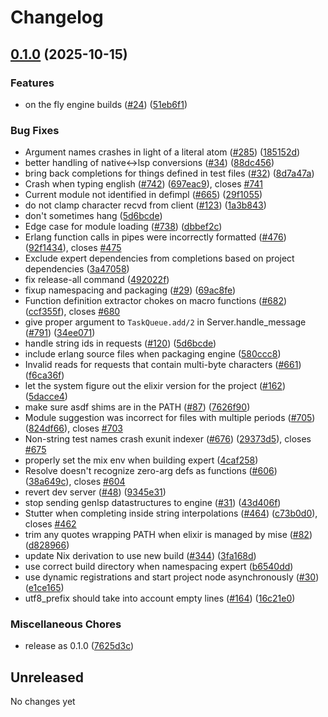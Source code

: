 # Changelog

## [0.1.0](https://github.com/heywhy/expert/compare/v0.1.0...v0.1.0) (2025-10-15)


### Features

* on the fly engine builds ([#24](https://github.com/heywhy/expert/issues/24)) ([51eb6f1](https://github.com/heywhy/expert/commit/51eb6f1523f7580e060fdc1d494872fb4909a0ee))


### Bug Fixes

* Argument names crashes in light of a literal atom ([#285](https://github.com/heywhy/expert/issues/285)) ([185152d](https://github.com/heywhy/expert/commit/185152d56f9a357bd98e704de3bd2c752f3db0ee))
* better handling of native&lt;-&gt;lsp conversions ([#34](https://github.com/heywhy/expert/issues/34)) ([88dc456](https://github.com/heywhy/expert/commit/88dc4565c4069923ff958c6b7a6e541d45202806))
* bring back completions for things defined in test files ([#32](https://github.com/heywhy/expert/issues/32)) ([8d7a47a](https://github.com/heywhy/expert/commit/8d7a47af188d6e54213f704d977e25eff1150b5a))
* Crash when typing english ([#742](https://github.com/heywhy/expert/issues/742)) ([697eac9](https://github.com/heywhy/expert/commit/697eac93a6cc9e8e0cd3835504c72fcdf6208d0a)), closes [#741](https://github.com/heywhy/expert/issues/741)
* Current module not identified in defimpl ([#665](https://github.com/heywhy/expert/issues/665)) ([29f1055](https://github.com/heywhy/expert/commit/29f10553be303ad16918a14a4fcf96accd99e1e7))
* do not clamp character recvd from client ([#123](https://github.com/heywhy/expert/issues/123)) ([1a3b843](https://github.com/heywhy/expert/commit/1a3b843adb441da80e330d04702e3eda4d9d79ba))
* don't sometimes hang ([5d6bcde](https://github.com/heywhy/expert/commit/5d6bcde857a2b318cf19168c7c4b6c8a4dddc63a))
* Edge case for module loading ([#738](https://github.com/heywhy/expert/issues/738)) ([dbbef2c](https://github.com/heywhy/expert/commit/dbbef2c48f655ecdfe116f157c2ffeb261083757))
* Erlang function calls in pipes were incorrectly formatted ([#476](https://github.com/heywhy/expert/issues/476)) ([92f1434](https://github.com/heywhy/expert/commit/92f1434537e6d753c28fe6a8014094ace33204e0)), closes [#475](https://github.com/heywhy/expert/issues/475)
* Exclude expert dependencies from completions based on project dependencies ([3a47058](https://github.com/heywhy/expert/commit/3a47058975610c9a480e05c4a6473966c8ddf2bf))
* fix release-all command ([492022f](https://github.com/heywhy/expert/commit/492022fc962feb3f34fbffce173331ead8700894))
* fixup namespacing and packaging ([#29](https://github.com/heywhy/expert/issues/29)) ([69ac8fe](https://github.com/heywhy/expert/commit/69ac8fe59469b273957746794873371d01c1673f))
* Function definition extractor chokes on macro functions ([#682](https://github.com/heywhy/expert/issues/682)) ([ccf355f](https://github.com/heywhy/expert/commit/ccf355f8ca53dab5fe86009d6c2ce687ad399476)), closes [#680](https://github.com/heywhy/expert/issues/680)
* give proper argument to `TaskQueue.add/2` in Server.handle_message ([#791](https://github.com/heywhy/expert/issues/791)) ([34ee071](https://github.com/heywhy/expert/commit/34ee0716681eb346bffba67ce77febc047189b61))
* handle string ids in requests ([#120](https://github.com/heywhy/expert/issues/120)) ([5d6bcde](https://github.com/heywhy/expert/commit/5d6bcde857a2b318cf19168c7c4b6c8a4dddc63a))
* include erlang source files when packaging engine ([580ccc8](https://github.com/heywhy/expert/commit/580ccc8c1241e6ae3f8eaf1687ed87d7ab3d1895))
* Invalid reads for requests that contain multi-byte characters ([#661](https://github.com/heywhy/expert/issues/661)) ([f6ca36f](https://github.com/heywhy/expert/commit/f6ca36f7b05302e73d76ee2b8b59fa87bfcf6a31))
* let the system figure out the elixir version for the project ([#162](https://github.com/heywhy/expert/issues/162)) ([5dacce4](https://github.com/heywhy/expert/commit/5dacce456cb111b75c3f1aeeba95b66e1bc07b04))
* make sure asdf shims are in the PATH ([#87](https://github.com/heywhy/expert/issues/87)) ([7626f90](https://github.com/heywhy/expert/commit/7626f90414c0078eaeda2e03d6aaa05f3383b25e))
* Module suggestion was incorrect for files with multiple periods ([#705](https://github.com/heywhy/expert/issues/705)) ([824df66](https://github.com/heywhy/expert/commit/824df66203cbd5b4e12846130a4f8dffe0199e3a)), closes [#703](https://github.com/heywhy/expert/issues/703)
* Non-string test names crash exunit indexer ([#676](https://github.com/heywhy/expert/issues/676)) ([29373d5](https://github.com/heywhy/expert/commit/29373d5816ae161c4cdceb4cce9e8f1c99e065bc)), closes [#675](https://github.com/heywhy/expert/issues/675)
* properly set the mix env when building expert ([4caf258](https://github.com/heywhy/expert/commit/4caf2581ffa480aa87de70b6b9fef20207873414))
* Resolve doesn't recognize zero-arg defs as functions ([#606](https://github.com/heywhy/expert/issues/606)) ([38a649c](https://github.com/heywhy/expert/commit/38a649c7a6758c0c91dc350f0d7888a7b68017a6)), closes [#604](https://github.com/heywhy/expert/issues/604)
* revert dev server ([#48](https://github.com/heywhy/expert/issues/48)) ([9345e31](https://github.com/heywhy/expert/commit/9345e31ea92da54c2124803223f8b50a08a53a00))
* stop sending genlsp datastructures to engine ([#31](https://github.com/heywhy/expert/issues/31)) ([43d406f](https://github.com/heywhy/expert/commit/43d406f6d46faa396269f1c7adb9ccda3e94fa29))
* Stutter when completing inside string interpolations ([#464](https://github.com/heywhy/expert/issues/464)) ([c73b0d0](https://github.com/heywhy/expert/commit/c73b0d0bf3896c3c8aa33c628d4bc1afea18aeb5)), closes [#462](https://github.com/heywhy/expert/issues/462)
* trim any quotes wrapping PATH when elixir is managed by mise ([#82](https://github.com/heywhy/expert/issues/82)) ([d828966](https://github.com/heywhy/expert/commit/d82896631c986ae57bdff47a8906c3d7bcbb22c5))
* update Nix derivation to use new build ([#344](https://github.com/heywhy/expert/issues/344)) ([3fa168d](https://github.com/heywhy/expert/commit/3fa168d2a6218435df49383489b6a2020372fa18))
* use correct build directory when namespacing expert ([b6540dd](https://github.com/heywhy/expert/commit/b6540ddffa210acd1ac03f9d7317f8baa3bcdc70))
* use dynamic registrations and start project node asynchronously ([#30](https://github.com/heywhy/expert/issues/30)) ([e1ce165](https://github.com/heywhy/expert/commit/e1ce1655e7354dae5206e42f4fc10f86ad347b90))
* utf8_prefix should take into account empty lines ([#164](https://github.com/heywhy/expert/issues/164)) ([16c21e0](https://github.com/heywhy/expert/commit/16c21e087b1d6753e7fa46c13c67242c69a48e31))


### Miscellaneous Chores

* release as 0.1.0 ([7625d3c](https://github.com/heywhy/expert/commit/7625d3cb530897c02657837fad2b4116228346e9))

## Unreleased
No changes yet
